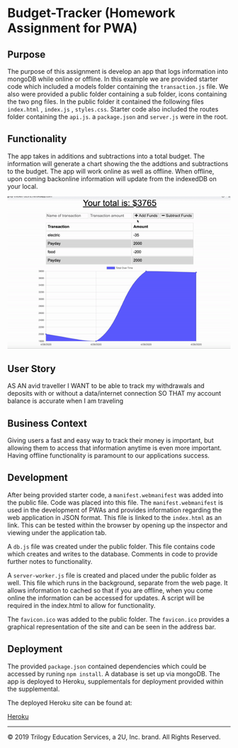 # Budget-Tracker (Homework Assignment for PWA)

## Purpose

The purpose of this assignment is develop an app that logs information into mongoDB while online or offline.  In this example we are provided starter code which included a models folder containing the `transaction.js` file.  We also were provided a public folder containing a sub folder, icons containing the two png files.  In the public folder it contained the following files `index.html` , `index.js` , `styles.css`.  Starter code also included the routes folder containing the `api.js`.  a `package.json` and `server.js` were in the root.

## Functionality

The app takes in additions and subtractions into a total budget.  The information will generate a chart showing the the addtions and subtractions to the budget.  The app will work online as well as offline.  When offline, upon coming backonline information will update from the indexedDB on your local.

![Budget Tracker Demo](Images/budgettracker.gif)

## User Story
AS AN avid traveller
I WANT to be able to track my withdrawals and deposits with or without a data/internet connection
SO THAT my account balance is accurate when I am traveling


## Business Context

Giving users a fast and easy way to track their money is important, but allowing them to access that information anytime is even more important. Having offline functionality is paramount to our applications success.

## Development

After being provided starter code, a `manifest.webmanifest` was added into the public file. Code was placed into this file.  The `manifest.webmanifest` is used in the development of PWAs and provides information regarding the web application in JSON format. This file is linked to the `index.html` as an link.  This can be tested within the browser by opening up the inspector and viewing under the application tab.

A `db.js` file was created under the public folder.  This file contains code which creates and writes to the database.  Comments in code to provide further notes to functionality.

A `server-worker.js` file is created and placed under the public folder as well. This file which runs in the background, separate from the web page.  It allows information to cached so that if you are offline, when you come online the information can be accessed for updates. A script will be required in the index.html to allow for functionality.

The `favicon.ico` was added to the public folder.  The `favicon.ico` provides a graphical representation of the site and can be seen in the address bar.

## Deployment

The provided `package.json` contained dependencies which could be accessed by runing `npm install`.
A database is set up via mongoDB.  The app is deployed to Heroku, supplementals for deployment provided within the supplemental.  

The deployed Heroku site can be found at:

[Heroku](https://mighty-thicket-32912.herokuapp.com/)







---
© 2019 Trilogy Education Services, a 2U, Inc. brand. All Rights Reserved.